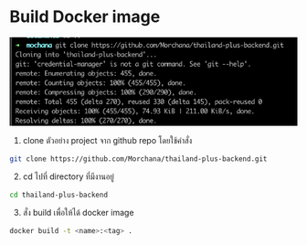 # Build Docker image

![Alt text](assets/build-docker/docker-1.png?raw=true)
1. clone ตัวอย่าง project จาก github repo โดยใช้คำสั่ง
```sh
git clone https://github.com/Morchana/thailand-plus-backend.git
```
2. cd ไปที่ directory ที่มีงานอยู่
```sh
cd thailand-plus-backend
```

3. สั่ง build เพื่อให้ได้ docker image
```sh
docker build -t <name>:<tag> .
```
